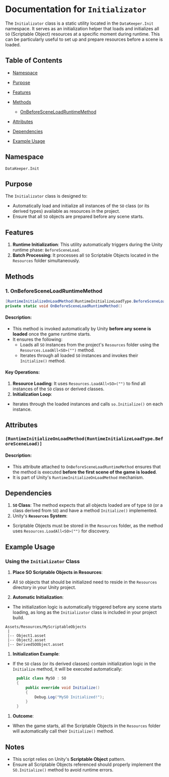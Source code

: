 # Documentation for `Initializator`
The `Initializator` class is a static utility located in the `DataKeeper.Init` namespace. It serves as an initialization helper that loads and initializes all `SO` (Scriptable Object) resources at a specific moment during runtime. This can be particularly useful to set up and prepare resources before a scene is loaded.
## Table of Contents
- [Namespace]()
- [Purpose]()
- [Features]()
- [Methods]()
  - [OnBeforeSceneLoadRuntimeMethod]()

- [Attributes]()
- [Dependencies]()
- [Example Usage]()

## Namespace
`DataKeeper.Init`
## Purpose
The `Initializator` class is designed to:
- Automatically load and initialize all instances of the `SO` class (or its derived types) available as resources in the project.
- Ensure that all `SO` objects are prepared before any scene starts.

## Features
1. **Runtime Initialization**: This utility automatically triggers during the Unity runtime phase: `BeforeSceneLoad`.
2. **Batch Processing**: It processes all `SO` Scriptable Objects located in the `Resources` folder simultaneously.

## Methods
### 1. **OnBeforeSceneLoadRuntimeMethod**
``` csharp
[RuntimeInitializeOnLoadMethod(RuntimeInitializeLoadType.BeforeSceneLoad)]
private static void OnBeforeSceneLoadRuntimeMethod()
```
#### **Description**:
- This method is invoked automatically by Unity **before any scene is loaded** once the game runtime starts.
- It ensures the following:
  - Loads all `SO` instances from the project's `Resources` folder using the `Resources.LoadAll<SO>("")` method.
  - Iterates through all loaded `SO` instances and invokes their `Initialize()` method.

#### **Key Operations**:
1. **Resource Loading**: It uses `Resources.LoadAll<SO>("")` to find all instances of the `SO` class or derived classes.
2. **Initialization Loop**:
  - Iterates through the loaded instances and calls `so.Initialize()` on each instance.

## Attributes
### `[RuntimeInitializeOnLoadMethod(RuntimeInitializeLoadType.BeforeSceneLoad)]`
#### Description:
- This attribute attached to `OnBeforeSceneLoadRuntimeMethod` ensures that the method is executed **before the first scene of the game is loaded**.
- It is part of Unity's `RuntimeInitializeOnLoadMethod` mechanism.

## Dependencies
1. **`SO` Class**: The method expects that all objects loaded are of type `SO` (or a class derived from `SO`) and have a method `Initialize()` implemented.
2. Unity's **`Resources` System**:
  - Scriptable Objects must be stored in the `Resources` folder, as the method uses `Resources.LoadAll<SO>("")` for discovery.

## Example Usage
### **Using the `Initializator` Class**
1. **Place SO Scriptable Objects in Resources**:
  - All `SO` objects that should be initialized need to reside in the `Resources` directory in your Unity project.

2. **Automatic Initialization**:
  - The initialization logic is automatically triggered before any scene starts loading, as long as the `Initializator` class is included in your project build.
``` plaintext
Assets/Resources/MyScriptableObjects
 |
 |-- Object1.asset
 |-- Object2.asset
 |-- DerivedSOObject.asset
```
1. **Initialization Example**:
  - If the `SO` class (or its derived classes) contain initialization logic in the `Initialize` method, it will be executed automatically:
``` csharp
     public class MySO : SO
     {
         public override void Initialize()
         {
             Debug.Log("MySO Initialized!");
         }
     }
```
1. **Outcome**:
  - When the game starts, all the Scriptable Objects in the `Resources` folder will automatically call their `Initialize()` method.

## Notes
- This script relies on Unity's **Scriptable Object** pattern.
- Ensure all Scriptable Objects referenced should properly implement the `SO.Initialize()` method to avoid runtime errors.
